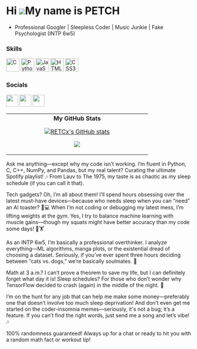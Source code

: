 Hi ![](https://user-images.githubusercontent.com/18350557/176309783-0785949b-9127-417c-8b55-ab5a4333674e.gif)My name is PETCH
=============================================================================================================================

* Professional Googler | Sleepless Coder | Music Junkie | Fake Psychologist (INTP 6w5)

### Skills
<div>
<p align="left">
<a href="https://docs.microsoft.com/en-us/cpp/?view=msvc-170" target="_blank" rel="noreferrer"><img src="https://raw.githubusercontent.com/danielcranney/readme-generator/main/public/icons/skills/c-colored.svg" width="36" height="36" alt="C" /></a>
<a href="https://www.python.org/" target="_blank" rel="noreferrer"><img src="https://raw.githubusercontent.com/danielcranney/readme-generator/main/public/icons/skills/python-colored.svg" width="36" height="36" alt="Python" /></a>
<a href="https://developer.mozilla.org/en-US/docs/Web/JavaScript" target="_blank" rel="noreferrer"><img src="https://raw.githubusercontent.com/danielcranney/readme-generator/main/public/icons/skills/javascript-colored.svg" width="36" height="36" alt="JavaScript" /></a>
<a href="https://developer.mozilla.org/en-US/docs/Glossary/HTML5" target="_blank" rel="noreferrer"><img src="https://raw.githubusercontent.com/danielcranney/readme-generator/main/public/icons/skills/html5-colored.svg" width="36" height="36" alt="HTML5" /></a>
<a href="https://www.w3.org/TR/CSS/#css" target="_blank" rel="noreferrer"><img src="https://raw.githubusercontent.com/danielcranney/readme-generator/main/public/icons/skills/css3-colored.svg" width="36" height="36" alt="CSS3" /></a>
</p>
<div>

### Socials

<p align="left"> <a href="https://discord.com/users/etcx" target="_blank" rel="noreferrer"><img src="https://raw.githubusercontent.com/danielcranney/readme-generator/main/public/icons/socials/discord.svg" width="32" height="32" /></a> <a href="https://www.github.com/RETCx" target="_blank" rel="noreferrer"><img src="https://raw.githubusercontent.com/danielcranney/readme-generator/main/public/icons/socials/github.svg" width="32" height="32" /></a> <a href="https://www.stackoverflow.com/users/20506941/etc" target="_blank" rel="noreferrer"><img src="https://raw.githubusercontent.com/danielcranney/readme-generator/main/public/icons/socials/stackoverflow.svg" width="32" height="32" /></a></p>





<table border="0" align="center">
<tr border="0">
<td width="50%" align="center">
<b>My GitHub Stats</b>
<p align="left">


<a href="http://www.github.com/RETCx"><img src="https://github-readme-stats.vercel.app/api?username=RETCx&show_icons=true&hide=&count_private=true&title_color=ffffff&text_color=ffffff&icon_color=0891b2&bg_color=1c1917&hide_border=true&show_icons=true" alt="RETCx's GitHub stats" /></a>

<a href="http://www.github.com/RETCx"><img src="https://github-readme-streak-stats.herokuapp.com/?user=RETCx&stroke=ffffff&background=1c1917&ring=ffffff&fire=ffffff&currStreakNum=ffffff&currStreakLabel=ffffff&sideNums=ffffff&sideLabels=ffffff&dates=ffffff&hide_border=true" /></a>


</tr>
</table>



Ask me anything—except why my code isn’t working. I’m fluent in Python, C, C++, NumPy, and Pandas, but my real talent? Curating the ultimate Spotify playlist! 🎶 From Lauv to The 1975, my taste is as chaotic as my sleep schedule (if you can call it that).

Tech gadgets? Oh, I’m all about them! I’ll spend hours obsessing over the latest must-have devices—because who needs sleep when you can “need” an AI toaster? 📱💻 When I’m not coding or debugging my latest mess, I’m lifting weights at the gym. Yes, I try to balance machine learning with muscle gains—though my squats might have better accuracy than my code some days! 💪🏋️

As an INTP 6w5, I’m basically a professional overthinker. I analyze everything—ML algorithms, manga plots, or the existential dread of choosing a dataset. Seriously, if you’ve ever spent three hours deciding between “cats vs. dogs,” we’re basically soulmates. 🌌

Math at 3 a.m.? I can’t prove a theorem to save my life, but I can definitely forget what day it is! Sleep schedules? For those who don’t wonder why TensorFlow decided to crash (again) in the middle of the night. 🌚

I’m on the hunt for any job that can help me make some money—preferably one that doesn’t involve too much sleep deprivation! And don’t even get me started on the coder-insomnia memes—seriously, it's not a bug; it’s a feature. If you can’t find the right words, just send me a song and let’s vibe! 🎶

100% randomness guaranteed! Always up for a chat or ready to hit you with a random math fact or workout tip!


